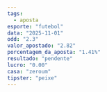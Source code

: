 ```yaml
---
tags:
  - aposta
esporte: "futebol"
data: "2025-11-01"
odd: "2.3"
valor_apostado: "2.82"
porcentagem_da_aposta: "1.41%"
resultado: "pendente"
lucro: "0.00"
casa: "zeroum"
tipster: "peixe"
---
```

